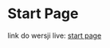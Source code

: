 # Start Page

link do wersji live:
<a href="http://mightyjelen.github.io/start-page">start page</a>

